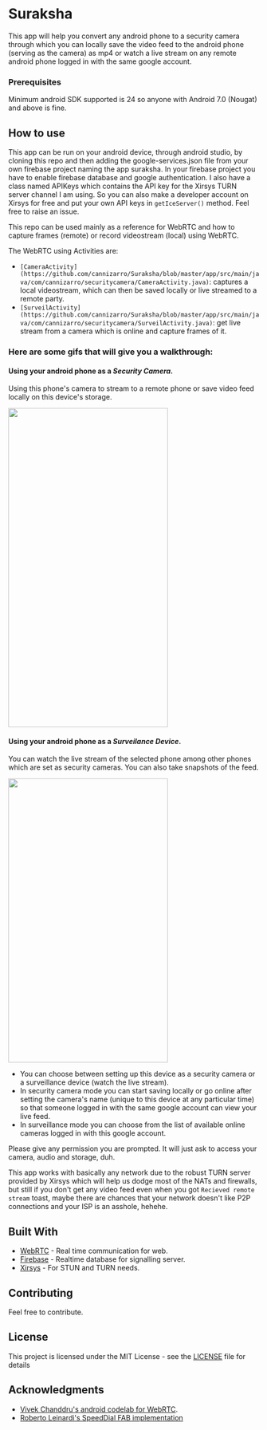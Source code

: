 # Suraksha


This app will help you convert any android phone to a security camera through which you can locally save the video
feed to the android phone (serving as the camera) as mp4 or watch a live stream on any remote android phone logged in with the same google account.


### Prerequisites

Minimum android SDK supported is 24 so anyone with Android 7.0 (Nougat) and above is fine.

## How to use

This app can be run on your android device, through android studio, by cloning this repo and then adding the google-services.json file from your own firebase project naming the app suraksha. In your firebase project you have to enable firebase database and google authentication. I also have a class named APIKeys which contains the API key for the Xirsys TURN server channel I am using. So you can also make a developer account on Xirsys for free and put your own API keys in `getIceServer()` method. Feel free to raise an issue.

This repo can be used mainly as a reference for WebRTC and how to capture frames (remote) or record videostream (local) using WebRTC.

The WebRTC using Activities are:
- `[CameraActivity](https://github.com/cannizarro/Suraksha/blob/master/app/src/main/java/com/cannizarro/securitycamera/CameraActivity.java)`: captures a local videostream, which can then be saved locally or live streamed to a remote party.
- `[SurveilActivity](https://github.com/cannizarro/Suraksha/blob/master/app/src/main/java/com/cannizarro/securitycamera/SurveilActivity.java)`: get live stream from a camera which is online and capture frames of it.


### Here are some gifs that will give you a walkthrough:

#### Using your android phone as a *Security Camera*. 
Using this phone's camera to stream to a remote phone or save video feed locally on this device's storage.

<img src="https://github.com/cannizarro/Suraksha/raw/master/Security.gif" width="320" height="640" />

#### Using your android phone as a *Surveilance Device*. 
You can watch the live stream of the selected phone among other phones which are set as security cameras. You can also take snapshots of the feed.

<img src="https://github.com/cannizarro/Suraksha/raw/master/Surveillance.gif" width="320" height="570" />

* You can choose between setting up this device as a security camera or a surveillance device (watch the live stream).
* In security camera mode you can start saving locally or go online after setting the camera's name (unique to this device at any particular time) so that someone logged in with the same google account can view your live feed.
* In surveillance mode you can choose from the list of available online cameras logged in with this google account.

Please give any permission you are prompted. It will just ask to access your camera, audio and storage, duh.

This app works with basically any network due to the robust TURN server provided by Xirsys which will help us dodge most of the NATs and firewalls, but still if you don't get any video feed even when you got `Recieved remote stream` toast, maybe there are chances that your network doesn't like P2P connections and your ISP is an asshole, hehehe.


## Built With

* [WebRTC](https://webrtc.org/native-code/android/) - Real time communication for web.
* [Firebase](https://firebase.google.com/) - Realtime database for signalling server.
* [Xirsys](https://xirsys.com/) - For STUN and TURN needs.

## Contributing

Feel free to contribute.

## License

This project is licensed under the MIT License - see the [LICENSE](LICENSE) file for details

## Acknowledgments

* [Vivek Chanddru's android codelab for WebRTC](https://github.com/vivek1794/webrtc-android-codelab).
* [Roberto Leinardi's SpeedDial FAB implementation](https://github.com/leinardi/FloatingActionButtonSpeedDial)
